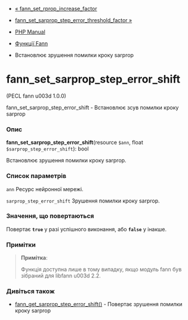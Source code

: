 - [«
fann_set_rprop_increase_factor](function.fann-set-rprop-increase-factor.md)
- [fann_set_sarprop_step_error_threshold_factor
»](function.fann-set-sarprop-step-error-threshold-factor.md)

- [PHP Manual](index.md)
- [Функції Fann](ref.fann.md)
- Встановлює зрушення помилки кроку sarprop

# fann_set_sarprop_step_error_shift

(PECL fann u003d 1.0.0)

fann_set_sarprop_step_error_shift - Встановлює зсув помилки кроку
sarprop

### Опис

**fann_set_sarprop_step_error_shift**(resource `$ann`, float
`$sarprop_step_error_shift`): bool

Встановлює зрушення помилки кроку sarprop.

### Список параметрів

`ann`
Ресурс нейронної мережі.

`sarprop_step_error_shift`
Зрушення помилки кроку sarprop.

### Значення, що повертаються

Повертає **`true`** у разі успішного виконання, або **`false`** у
інакше.

### Примітки

> **Примітка**:
>
> Функція доступна лише в тому випадку, якщо модуль fann був зібраний для
> libfann u003d 2.2.

### Дивіться також

- [fann_get_sarprop_step_error_shift()](function.fann-get-sarprop-step-error-shift.md) -
Повертає зрушення помилки кроку sarprop
